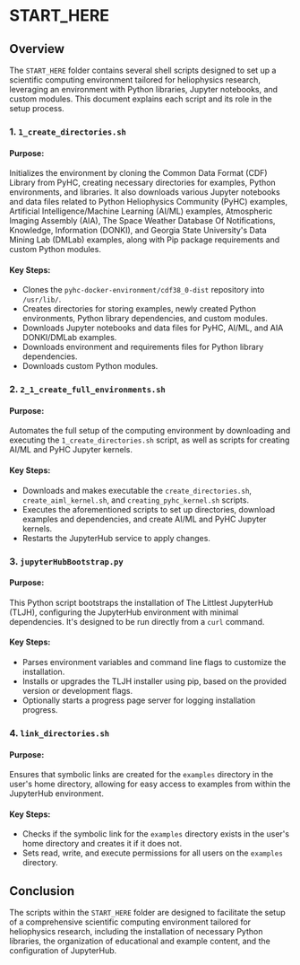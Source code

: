 # START_HERE

## Overview

The `START_HERE` folder contains several shell scripts designed to set up a scientific computing environment tailored for heliophysics research, leveraging an environment with Python libraries, Jupyter notebooks, and custom modules. This document explains each script and its role in the setup process.

### 1. `1_create_directories.sh`

#### Purpose:

Initializes the environment by cloning the Common Data Format (CDF) Library from PyHC, creating necessary directories for examples, Python environments, and libraries. It also downloads various Jupyter notebooks and data files related to Python Heliophysics Community (PyHC) examples, Artificial Intelligence/Machine Learning (AI/ML) examples,  Atmospheric Imaging Assembly (AIA), The Space Weather Database Of Notifications, Knowledge, Information (DONKI), and Georgia State University's Data Mining Lab (DMLab) examples, along with Pip package requirements and custom Python modules.

#### Key Steps:

- Clones the `pyhc-docker-environment/cdf38_0-dist` repository into `/usr/lib/`.
- Creates directories for storing examples, newly created Python environments, Python library dependencies, and custom modules.
- Downloads Jupyter notebooks and data files for PyHC, AI/ML, and AIA DONKI/DMLab examples.
- Downloads environment and requirements files for Python library dependencies.
- Downloads custom Python modules.

### 2. `2_1_create_full_environments.sh`

#### Purpose:

Automates the full setup of the computing environment by downloading and executing the `1_create_directories.sh` script, as well as scripts for creating AI/ML and PyHC Jupyter kernels.

#### Key Steps:

- Downloads and makes executable the `create_directories.sh`, `create_aiml_kernel.sh`, and `creating_pyhc_kernel.sh` scripts.
- Executes the aforementioned scripts to set up directories, download examples and dependencies, and create AI/ML and PyHC Jupyter kernels.
- Restarts the JupyterHub service to apply changes.

### 3. `jupyterHubBootstrap.py`

#### Purpose:

This Python script bootstraps the installation of The Littlest JupyterHub (TLJH), configuring the JupyterHub environment with minimal dependencies. It's designed to be run directly from a `curl` command.

#### Key Steps:

- Parses environment variables and command line flags to customize the installation.
- Installs or upgrades the TLJH installer using pip, based on the provided version or development flags.
- Optionally starts a progress page server for logging installation progress.

### 4. `link_directories.sh`

#### Purpose:

Ensures that symbolic links are created for the `examples` directory in the user's home directory, allowing for easy access to examples from within the JupyterHub environment.

#### Key Steps:

- Checks if the symbolic link for the `examples` directory exists in the user's home directory and creates it if it does not.
- Sets read, write, and execute permissions for all users on the `examples` directory.

## Conclusion

The scripts within the `START_HERE` folder are designed to facilitate the setup of a comprehensive scientific computing environment tailored for heliophysics research, including the installation of necessary Python libraries, the organization of educational and example content, and the configuration of JupyterHub.

